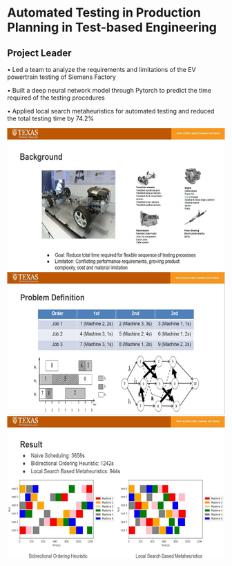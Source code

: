 # Automated Testing in Production Planning in Test-based Engineering 
## Project Leader

•	Led a team to analyze the requirements and limitations of the EV powertrain testing of Siemens Factory

•	Built a deep neural network model through Pytorch to predict the time required of the testing procedures

•	Applied local search metaheuristics for automated testing and reduced the total testing time by 74.2%


<div align=center><img src="https://github.com/Aiden64730/Automated-Testing-in-Production-Planning-in-Test-based-Engineering/blob/main/Images/background.JPG" width="600" height="330" /></div>

<div align=center><img src="https://github.com/Aiden64730/Automated-Testing-in-Production-Planning-in-Test-based-Engineering/blob/main/Images/Definition.JPG" width="600" height="330" /></div>

<div align=center><img src="https://github.com/Aiden64730/Automated-Testing-in-Production-Planning-in-Test-based-Engineering/blob/main/Images/Result.JPG" width="600" height="330" /></div>

